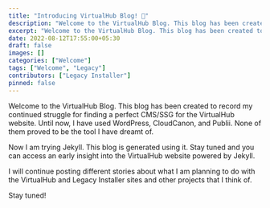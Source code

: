 ```yaml
---
title: "Introducing VirtualHub Blog! 👋"
description: "Welcome to the VirtualHub Blog. This blog has been created to record my continued struggle for finding a perfect CMS/SSG for the VirtualHub website."
excerpt: "Welcome to the VirtualHub Blog. This blog has been created to record my continued struggle for finding a perfect CMS/SSG for the VirtualHub website."
date: 2022-08-12T17:55:00+05:30
draft: false
images: []
categories: ["Welcome"]
tags: ["Welcome", "Legacy"]
contributors: ["Legacy Installer"]
pinned: false
---
```


Welcome to the VirtualHub Blog. This blog has been created to record my continued struggle for finding a perfect CMS/SSG for the VirtualHub website. Until now, I have used WordPress, CloudCanon, and Publii. None of them proved to be the tool I have dreamt of.

Now I am trying Jekyll. This blog is generated using it. Stay tuned and you can access an early insight into the VirtualHub website powered by Jekyll.

I will continue posting different stories about what I am planning to do with the VirtualHub and Legacy Installer sites and other projects that I think of.

Stay tuned!
